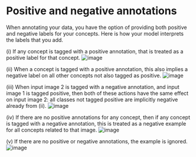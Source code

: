 # Positive and negative annotations

When annotating your data, you have the option of providing both positive and negative labels for your concepts. Here is how your model interprets the labels that you add.

\(i\) If any concept is tagged with a positive annotation, that is treated as a positive label for that concept. ![image](https://github.com/Clarifai/docs/tree/812eab0a1a002aa7427f55c7e467a7a3315846ef/.gitbook/assets/annotation_i.jpg)

\(ii\) When a concept is tagged with a positive annotation, this also implies a negative label on all other concepts not also tagged as positive. ![image](https://github.com/Clarifai/docs/tree/812eab0a1a002aa7427f55c7e467a7a3315846ef/.gitbook/assets/annotation_ii.jpg)

\(iii\) When input image 2 is tagged with a negative annotation, and input image 1 is tagged positive, then both of these actions have the same effect on input image 2: all classes not tagged positive are implicitly negative already from \(ii\). ![image](https://github.com/Clarifai/docs/tree/812eab0a1a002aa7427f55c7e467a7a3315846ef/.gitbook/assets/annotation_iii.jpg)

\(iv\) If there are no positive annotations for any concept, then if any concept is tagged with a negative annotation, this is treated as a negative example for all concepts related to that image. ![image](https://github.com/Clarifai/docs/tree/812eab0a1a002aa7427f55c7e467a7a3315846ef/.gitbook/assets/annotation_iv.jpg)

\(v\) If there are no positive or negative annotations, the example is ignored. ![image](https://github.com/Clarifai/docs/tree/812eab0a1a002aa7427f55c7e467a7a3315846ef/.gitbook/assets/annotation_v.jpg)

